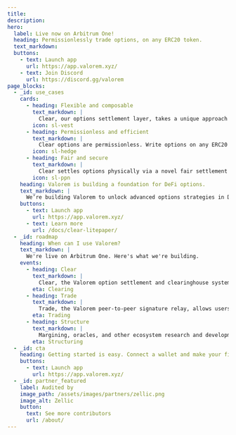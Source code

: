 ```yaml
---
title:
description:
hero:
  label: Live now on Arbitrum One!
  heading: Permissionlessly trade options, on any ERC20 token.
  text_markdown:
  buttons:
    - text: Launch app
      url: https://app.valorem.xyz/
    - text: Join Discord
      url: https://discord.gg/valorem
page_blocks:
  - _id: use_cases
    cards:
      - heading: Flexible and composable
        text_markdown: |
          Clear, our options settlement layer, takes a unique approach to time specificity, strike price, and premium, enabling American and European options with no pricing assumptions. 
        icon: sl-vest
      - heading: Permissionless and efficient
        text_markdown: |
          Clear options are permissionless. Write options on any ERC20 token, and transact with anyone. Our options use the ERC-1155 standard, lowering the viscosity of risk settlement.
        icon: sl-hedge
      - heading: Fair and secure
        text_markdown: |
          Clear settles options physically via a novel fair settlement algorithm. This minimizes counterparty risk, so you can securely hedge your risk. 
        icon: sl-ppn
    heading: Valorem is building a foundation for DeFi options.
    text_markdown: |
      We’re building Valorem to unlock advanced options strategies in DeFi, and enable more mature financial markets for digital assets.
    buttons:
      - text: Launch app
        url: https://app.valorem.xyz/
      - text: Learn more
        url: /docs/clear-litepaper/
  - _id: roadmap
    heading: When can I use Valorem?
    text_markdown: |
      We're live on Arbitrum One. Here's what we're building. 
    events:
      - heading: Clear
        text_markdown: |
          Clear, the Valorem option settlement and clearinghouse system allows users to write, hold, and transfer custom options positions on any ERC20 token.
        eta: Clearing
      - heading: Trade
        text_markdown: |
          Trade, the Valorem peer-to-peer signature relay, allows users to trade Clear options with anyone, over the counter or via RFQ liquidity. 
        eta: Trading
      - heading: Structure
        text_markdown: |
          Margining, oracles, and other ecosystem research and development will allow users to unlock better capital efficiency and create novel structured products.
        eta: Structuring
  - _id: cta
    heading: Getting started is easy. Connect a wallet and make your first option trade on Valorem in seconds.
    buttons:
      - text: Launch app
        url: https://app.valorem.xyz/
  - _id: partner_featured
    label: Audited by
    image_path: /assets/images/partners/zellic.png
    image_alt: Zellic
    button:
      text: See more contributors
      url: /about/
---
```

